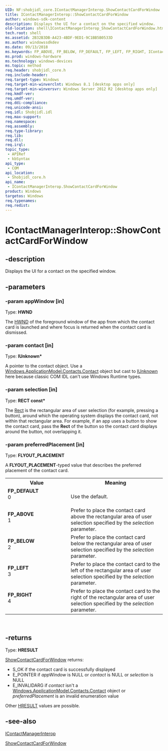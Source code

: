 ```yaml
---
UID: NF:shobjidl_core.IContactManagerInterop.ShowContactCardForWindow
title: IContactManagerInterop::ShowContactCardForWindow
author: windows-sdk-content
description: Displays the UI for a contact on the specified window.
old-location: shell\IContactManagerInterop_ShowContactCardForWindow.htm
tech.root: shell
ms.assetid: 2B32B3DB-A423-4BDF-9ED1-9C1BB5B0533D
ms.author: windowssdkdev
ms.date: 09/13/2018
ms.keywords: FP_ABOVE, FP_BELOW, FP_DEFAULT, FP_LEFT, FP_RIGHT, IContactManagerInterop interface [Windows Shell],ShowContactCardForWindow method, IContactManagerInterop.ShowContactCardForWindow, IContactManagerInterop::ShowContactCardForWindow, ShowContactCardForWindow, ShowContactCardForWindow method [Windows Shell], ShowContactCardForWindow method [Windows Shell],IContactManagerInterop interface, shell.IContactManagerInterop_ShowContactCardForWindow, shobjidl_core/IContactManagerInterop::ShowContactCardForWindow
ms.prod: windows-hardware
ms.technology: windows-devices
ms.topic: method
req.header: shobjidl_core.h
req.include-header: 
req.target-type: Windows
req.target-min-winverclnt: Windows 8.1 [desktop apps only]
req.target-min-winversvr: Windows Server 2012 R2 [desktop apps only]
req.kmdf-ver: 
req.umdf-ver: 
req.ddi-compliance: 
req.unicode-ansi: 
req.idl: Shobjidl.idl
req.max-support: 
req.namespace: 
req.assembly: 
req.type-library: 
req.lib: 
req.dll: 
req.irql: 
topic_type:
 - APIRef
 - kbSyntax
api_type:
 - COM
api_location:
 - Shobjidl_core.h
api_name:
 - IContactManagerInterop.ShowContactCardForWindow
product: Windows
targetos: Windows
req.typenames: 
req.redist: 
---
```


# IContactManagerInterop::ShowContactCardForWindow


## -description


Displays the UI for a contact on the specified window.


## -parameters




### -param appWindow [in]

Type: <b>HWND</b>

The <a href="https://msdn.microsoft.com/4553cafc-450e-4493-a4d4-cb6e2f274d46">HWND</a> of the foreground window of the app from which the contact card is launched and where focus is returned when the contact card is dismissed.


### -param contact [in]

Type: <b>IUnknown*</b>

A pointer to the contact object. Use a <a href="https://msdn.microsoft.com/07883e6f-9eda-48e1-8727-a5831fe8a3e0">Windows.ApplicationModel.Contacts.Contact</a> object but cast to <a href="https://msdn.microsoft.com/33f1d79a-33fc-4ce5-a372-e08bda378332">IUnknown</a> here because classic COM IDL can't use Windows Runtime types.


### -param selection [in]

Type: <b>RECT const*</b>

The <a href="https://msdn.microsoft.com/en-us/library/ms534495(v=VS.85).aspx">Rect</a> is the rectangular area of user selection (for example, pressing a button), around which the operating system displays the contact card, not within that rectangular area. For example, if an app uses a button to show the contact card, pass the <b>Rect</b> of the button so the contact card displays around the button, not overlapping it.


### -param preferredPlacement [in]

Type: <b>FLYOUT_PLACEMENT</b>

A <b>FLYOUT_PLACEMENT</b>-typed value that describes the preferred placement of the contact card.

<table>
<tr>
<th>Value</th>
<th>Meaning</th>
</tr>
<tr>
<td width="40%"><a id="FP_DEFAULT"></a><a id="fp_default"></a><dl>
<dt><b>FP_DEFAULT</b></dt>
<dt>0</dt>
</dl>
</td>
<td width="60%">
Use the default.

</td>
</tr>
<tr>
<td width="40%"><a id="FP_ABOVE"></a><a id="fp_above"></a><dl>
<dt><b>FP_ABOVE</b></dt>
<dt>1</dt>
</dl>
</td>
<td width="60%">
Prefer to place the contact card above the rectangular area of user selection specified by the <i>selection</i> parameter.

</td>
</tr>
<tr>
<td width="40%"><a id="FP_BELOW"></a><a id="fp_below"></a><dl>
<dt><b>FP_BELOW</b></dt>
<dt>2</dt>
</dl>
</td>
<td width="60%">
Prefer to place the contact card below the rectangular area of user selection specified by the <i>selection</i> parameter.

</td>
</tr>
<tr>
<td width="40%"><a id="FP_LEFT"></a><a id="fp_left"></a><dl>
<dt><b>FP_LEFT</b></dt>
<dt>3</dt>
</dl>
</td>
<td width="60%">
Prefer to place the contact card to the left of the rectangular area of user selection specified by the <i>selection</i> parameter.

</td>
</tr>
<tr>
<td width="40%"><a id="FP_RIGHT"></a><a id="fp_right"></a><dl>
<dt><b>FP_RIGHT</b></dt>
<dt>4</dt>
</dl>
</td>
<td width="60%">
Prefer to place the contact card to the right of the rectangular area of user selection specified by the <i>selection</i> parameter. 

</td>
</tr>
</table>
 


## -returns



Type: <b>HRESULT</b>


<a href="https://msdn.microsoft.com/4BF4A5A4-9BF0-4BF0-BC2B-04C4C0C25C36">ShowContactCardForWindow</a> returns:
            
          

<ul>
<li>S_OK if the contact card is successfully displayed</li>
<li>E_POINTER if <i>appWindow</i> is NULL or <i>contact</i> is NULL or <i>selection</i> is NULL</li>
<li>E_INVALIDARG if <i>contact</i> isn't a <a href="https://msdn.microsoft.com/07883e6f-9eda-48e1-8727-a5831fe8a3e0">Windows.ApplicationModel.Contacts.Contact</a> object or <i>preferredPlacement</i> is an invalid enumeration value</li>
</ul>
Other <a href="https://msdn.microsoft.com/en-us/library/Hh437604(v=VS.85).aspx">HRESULT</a> values are possible.




## -see-also




<a href="https://msdn.microsoft.com/8E854BA3-C29E-4911-9D6E-915D1959244C">IContactManagerInterop</a>



<a href="https://msdn.microsoft.com/4BF4A5A4-9BF0-4BF0-BC2B-04C4C0C25C36">ShowContactCardForWindow</a>
 

 

